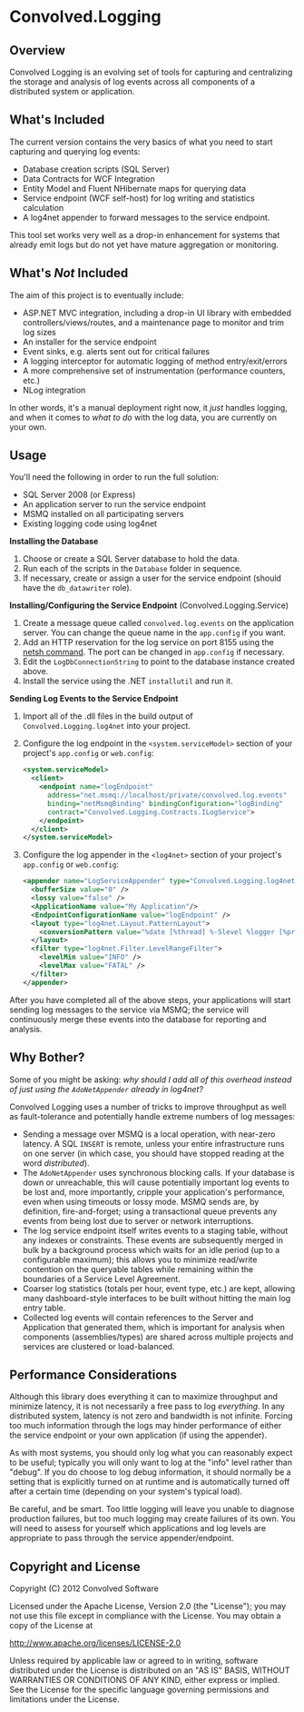 Convolved.Logging
===========================

Overview
--------
Convolved Logging is an evolving set of tools for capturing and centralizing the storage and analysis of log events across all components of a distributed system or application.

What's Included
---------------
The current version contains the very basics of what you need to start capturing and querying log events:

* Database creation scripts (SQL Server)
* Data Contracts for WCF Integration
* Entity Model and Fluent NHibernate maps for querying data
* Service endpoint (WCF self-host) for log writing and statistics calculation
* A log4net appender to forward messages to the service endpoint.

This tool set works very well as a drop-in enhancement for systems that already emit logs but do not yet have mature aggregation or monitoring.

What's *Not* Included
-------------------
The aim of this project is to eventually include:

* ASP.NET MVC integration, including a drop-in UI library with embedded controllers/views/routes, and a maintenance page to monitor and trim log sizes
* An installer for the service endpoint
* Event sinks, e.g. alerts sent out for critical failures
* A logging interceptor for automatic logging of method entry/exit/errors
* A more comprehensive set of instrumentation (performance counters, etc.)
* NLog integration

In other words, it's a manual deployment right now, it *just* handles logging, and when it comes to *what to do* with the log data, you are currently on your own.

Usage
-----
You'll need the following in order to run the full solution:

* SQL Server 2008 (or Express)
* An application server to run the service endpoint
* MSMQ installed on all participating servers
* Existing logging code using log4net

**Installing the Database**

1. Choose or create a SQL Server database to hold the data.
2. Run each of the scripts in the `Database` folder in sequence.
3. If necessary, create or assign a user for the service endpoint (should have the `db_datawriter` role).

**Installing/Configuring the Service Endpoint** (Convolved.Logging.Service)

1. Create a message queue called `convolved.log.events` on the application server. You can change the queue name in the `app.config` if you want.
2. Add an HTTP reservation for the log service on port 8155 using the [netsh command](http://msdn.microsoft.com/en-us/library/ms733768.aspx). The port can be changed in `app.config` if necessary.
3. Edit the `LogDbConnectionString` to point to the database instance created above.
4. Install the service using the .NET `installutil` and run it.

**Sending Log Events to the Service Endpoint**

1. Import all of the .dll files in the build output of `Convolved.Logging.log4net` into your project.
2. Configure the log endpoint in the `<system.serviceModel>` section of your project's `app.config` or `web.config`:

    ```xml
	<system.serviceModel>
	  <client>
        <endpoint name="logEndpoint"
		  address="net.msmq://localhost/private/convolved.log.events"
		  binding="netMsmqBinding" bindingConfiguration="logBinding"
		  contract="Convolved.Logging.Contracts.ILogService">
		</endpoint>
	  </client>
	</system.serviceModel>
    ```
	
3. Configure the log appender in the `<log4net>` section of your project's `app.config` or `web.config`:

    ```xml
	<appender name="LogServiceAppender" type="Convolved.Logging.log4net.ServiceAppender,Convolved.Logging.log4net">
      <bufferSize value="0" />
      <lossy value="false" />
      <ApplicationName value="My Application"/>
      <EndpointConfigurationName value="logEndpoint" />
      <layout type="log4net.Layout.PatternLayout">
        <conversionPattern value="%date [%thread] %-5level %logger [%property{NDC}] - %message" />
      </layout>
      <filter type="log4net.Filter.LevelRangeFilter">
        <levelMin value="INFO" />
        <levelMax value="FATAL" />
      </filter>
    </appender>
	```
	
After you have completed all of the above steps, your applications will start sending log messages to the service via MSMQ; the service will continuously merge these events into the database for reporting and analysis.

Why Bother?
-----------
Some of you might be asking: *why should I add all of this overhead instead of just using the `AdoNetAppender` already in log4net?*

Convolved Logging uses a number of tricks to improve throughput as well as fault-tolerance and potentially handle extreme numbers of log messages:

* Sending a message over MSMQ is a local operation, with near-zero latency. A SQL `INSERT` is remote, unless your entire infrastructure runs on one server (in which case, you should have stopped reading at the word *distributed*).
* The `AdoNetAppender` uses synchronous blocking calls. If your database is down or unreachable, this will cause potentially important log events to be lost and, more importantly, cripple your application's performance, even when using timeouts or lossy mode. MSMQ sends are, by definition, fire-and-forget; using a transactional queue prevents any events from being lost due to server or network interruptions.
* The log service endpoint itself writes events to a staging table, without any indexes or constraints. These events are subsequently merged in bulk by a background process which waits for an idle period (up to a configurable maximum); this allows you to minimize read/write contention on the queryable tables while remaining within the boundaries of a Service Level Agreement.
* Coarser log statistics (totals per hour, event type, etc.) are kept, allowing many dashboard-style interfaces to be built without hitting the main log entry table.
* Collected log events will contain references to the Server and Application that generated them, which is important for analysis when components (assemblies/types) are shared across multiple projects and services are clustered or load-balanced.

Performance Considerations
--------------------------
Although this library does everything it can to maximize throughput and minimize latency, it is not necessarily a free pass to log *everything*. In any distributed system, latency is not zero and bandwidth is not infinite. Forcing too much information through the logs may hinder performance of either the service endpoint or your own application (if using the appender).

As with most systems, you should only log what you can reasonably expect to be useful; typically you will only want to log at the "info" level rather than "debug". If you do choose to log debug information, it should normally be a setting that is explicitly turned on at runtime and is automatically turned off after a certain time (depending on your system's typical load).

Be careful, and be smart. Too little logging will leave you unable to diagnose production failures, but too much logging may create failures of its own. You will need to assess for yourself which applications and log levels are appropriate to pass through the service appender/endpoint.

Copyright and License
---------------------
Copyright (C) 2012 Convolved Software

Licensed under the Apache License, Version 2.0 (the "License"); you may not use this file except in compliance with the License. You may obtain a copy of the License at

http://www.apache.org/licenses/LICENSE-2.0

Unless required by applicable law or agreed to in writing, software distributed under the License is distributed on an "AS IS" BASIS, WITHOUT WARRANTIES OR CONDITIONS OF ANY KIND, either express or implied. See the License for the specific language governing permissions and limitations under the License.